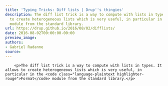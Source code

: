 ```yaml
---
title: 'Typing Tricks: Diff lists | Drup''s thingies'
description: The diff list trick is a way to compute with lists in types. It allows
  to create heterogeneous lists which is very useful, in particular in the Format
  module from the standard library.
url: https://drup.github.io/2016/08/02/difflists/
date: 2016-08-02T00:00:00-00:00
preview_image:
authors:
- Gabriel Radanne
source:
---
```



        
        
        
        <p>The diff list trick is a way to compute with lists in types. It allows to create heterogeneous lists which is very useful, in particular in the <code class="language-plaintext highlighter-rouge">Format</code> module from the standard library.</p>


        
        
